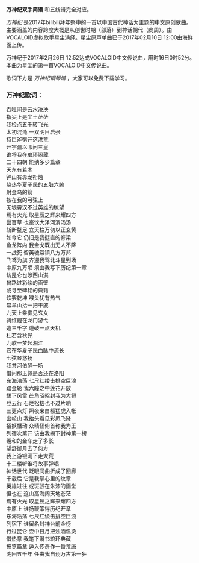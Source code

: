

**万神纪双手简谱** 和五线谱完全对应。

_万神纪_ 是2017年bilibili拜年祭中的一首以中国古代神话为主题的中文原创歌曲。主要涵盖的内容跨度大概是从创世时期（部落）到神话朝代（商周）。由
VOCALOID虚拟歌手星尘演绎。星尘原声单曲已于2017年02月10日 12:00由海鲜面上传。

万神纪于2017年2月26日 12:52达成VOCALOID中文传说曲，用时16日0时52分。本曲为星尘的第一首VOCALOID中文传说曲。

歌词下方是 _万神纪钢琴谱_ ，大家可以免费下载学习。

### 万神纪歌词：

吞吐间是云水泱泱  
指尖上是尘土茫茫  
我检点五千转飞光  
太初混沌 一双明目启张  
持巨斧劈开这洪荒  
开宇疆以叩问三皇  
谁将我在琅环阁藏  
二十四朝 能纳多少篇章  
天东有若木  
钟山有赤龙衔烛  
烧热华夏子民的五脏六腑  
射金乌的箭  
按在我的弓弦上  
无垠霄汉不过英雄的瞭望  
焉有火光 取星辰之辉来耀四方  
尝百草 也豪饮大泽河渭汤汤  
斩断鳌足 立天柱万仞以正玄黄  
如今它 仍旧是我挺直的脊梁  
鱼龙阵内 我金戈既出无人不降  
一战死 留英魂常镇八方万邦  
飞鸢为旗 齐迎我驾北斗星到场  
中原九万顷 须由我写下历纪第一章  
访昆仑也涉西山淇  
曾路过彩绘的画壁  
或寻至碑铭的典籍  
饮罢乾坤 喉头犹有热气  
常羊山拾一把干戚  
九天上乘雾见玄女  
骑红鲤在龙门游弋  
造三千字 道破一点天机  
杜若含秋光  
九歌一梦起湘江  
它在华夏子民血脉中流长  
七弦琴悠扬  
我共河伯醉一场  
借问那玉佩是否还在洛阳  
东海浩荡 七尺红绫击排空巨浪  
踏金轮 我六瞳之中莲花开放  
翅下风雷 芒角昭昭封我为大将  
登云行 石烂松枯也不过片晌  
三更点灯 照夜来白额猛虎入帐  
出岐山 我抬头看见彩凤飞降  
招妖幡动 众精怪俯首称我为王  
列宿次第开 该由我揭下封神第一榜  
羲和的金车走了多长  
望舒御月去了何方  
我上游银河下走大荒  
十二楼听谁将故事弹唱  
神话世代 眨眼间曲折成了回廊  
千载后 它是我掌心里的纹章  
英雄过往 或斑驳在朱漆的画堂  
但也在 这山高海阔天地苍茫  
焉有火光 取星辰之辉来耀四方  
中原上 谁扬鞭策得历纪开章  
东海浩荡 七尺红绫击排空巨浪  
列宿下 谁留名封神台前金榜  
行过昆仑 壶中日月把浊酒温烫  
借热意 我笔下漫书琅环典藏  
披览篇章 遁入传奇作一番荒唐  
溯回五千年 任由我自诩万古第一狂

